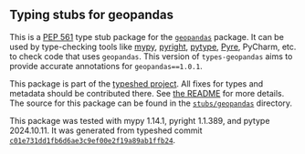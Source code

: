 ## Typing stubs for geopandas

This is a [PEP 561](https://peps.python.org/pep-0561/)
type stub package for the [`geopandas`](https://github.com/geopandas/geopandas) package.
It can be used by type-checking tools like
[mypy](https://github.com/python/mypy/),
[pyright](https://github.com/microsoft/pyright),
[pytype](https://github.com/google/pytype/),
[Pyre](https://pyre-check.org/),
PyCharm, etc. to check code that uses `geopandas`. This version of
`types-geopandas` aims to provide accurate annotations for
`geopandas==1.0.1`.

This package is part of the [typeshed project](https://github.com/python/typeshed).
All fixes for types and metadata should be contributed there.
See [the README](https://github.com/python/typeshed/blob/main/README.md)
for more details. The source for this package can be found in the
[`stubs/geopandas`](https://github.com/python/typeshed/tree/main/stubs/geopandas)
directory.

This package was tested with
mypy 1.14.1,
pyright 1.1.389,
and pytype 2024.10.11.
It was generated from typeshed commit
[`c01e731dd1fb6d6ae3c9ef00e2f19a89ab1ffb24`](https://github.com/python/typeshed/commit/c01e731dd1fb6d6ae3c9ef00e2f19a89ab1ffb24).